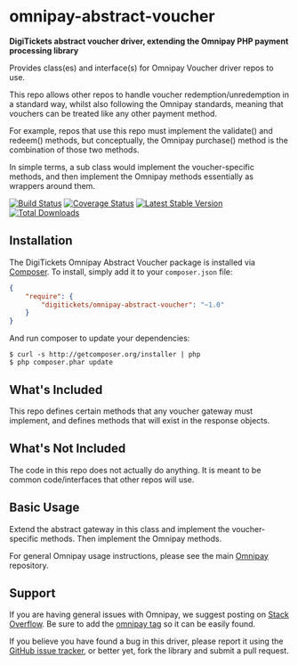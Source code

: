 # omnipay-abstract-voucher

**DigiTickets abstract voucher driver, extending the Omnipay PHP payment processing library**

Provides class(es) and interface(s) for Omnipay Voucher driver repos to use.

This repo allows other repos to handle voucher redemption/unredemption in a standard way, whilst also following the Omnipay standards, meaning that vouchers can be treated like any other payment method.

For example, repos that use this repo must implement the validate() and redeem() methods, but conceptually, the Omnipay purchase() method is the combination of those two methods.

In simple terms, a sub class would implement the voucher-specific methods, and then implement the Omnipay methods essentially as wrappers around them.

[![Build Status](https://travis-ci.org/digitickets/omnipay-abstract-voucher.png?branch=master)](https://travis-ci.org/digitickets/omnipay-abstract-voucher)
[![Coverage Status](https://coveralls.io/repos/github/digitickets/omnipay-abstract-voucher/badge.svg?branch=master)](https://coveralls.io/github/digitickets/omnipay-abstract-voucher?branch=master)
[![Latest Stable Version](https://poser.pugx.org/digitickets/omnipay-abstract-voucher/version.png)](https://packagist.org/packages/digitickets/omnipay-abstract-voucher)
[![Total Downloads](https://poser.pugx.org/digitickets/omnipay-abstract-voucher/d/total.png)](https://packagist.org/packages/digitickets/omnipay-abstract-voucher)

## Installation

The DigiTickets Omnipay Abstract Voucher package is installed via [Composer](http://getcomposer.org/). To install, simply add it
to your `composer.json` file:

```json
{
    "require": {
        "digitickets/omnipay-abstract-voucher": "~1.0"
    }
}
```

And run composer to update your dependencies:

    $ curl -s http://getcomposer.org/installer | php
    $ php composer.phar update

## What's Included

This repo defines certain methods that any voucher gateway must implement, and defines methods that will exist in the response objects.

## What's Not Included

The code in this repo does not actually do anything. It is meant to be common code/interfaces that other repos will use.

## Basic Usage

Extend the abstract gateway in this class and implement the voucher-specific methods. Then implement the Omnipay methods.

For general Omnipay usage instructions, please see the main [Omnipay](https://github.com/omnipay/omnipay)
repository.

## Support

If you are having general issues with Omnipay, we suggest posting on
[Stack Overflow](http://stackoverflow.com/). Be sure to add the
[omnipay tag](http://stackoverflow.com/questions/tagged/omnipay) so it can be easily found.

If you believe you have found a bug in this driver, please report it using the [GitHub issue tracker](https://github.com/digitickets/omnipay-abstract-voucher/issues),
or better yet, fork the library and submit a pull request.
